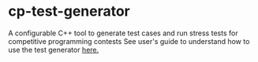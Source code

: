 # cp-test-generator
 A configurable C++ tool to generate test cases and run stress tests for competitive programming contests
 See user's guide to understand how to use the test generator [here.](Notes/User%20setting%20%26%20options%20documentary.md)
